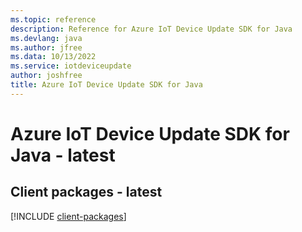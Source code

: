 ```yaml
---
ms.topic: reference
description: Reference for Azure IoT Device Update SDK for Java
ms.devlang: java
ms.author: jfree
ms.data: 10/13/2022
ms.service: iotdeviceupdate
author: joshfree
title: Azure IoT Device Update SDK for Java
---
```

# Azure IoT Device Update SDK for Java - latest

## Client packages - latest
[!INCLUDE [client-packages](iot-device-update-client-index.md)]